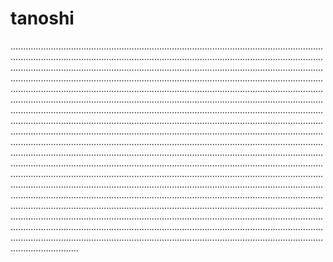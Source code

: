 # tanoshi
...............................................................................................................................................................................................................................................................................................................................................................................................................................................................................................................................................................................................................................................................................................................................................................................................................................................................................................................................................................................................................................................................................................................................................................................................................................................................................................................................................................................................................................................................................................................................................................................................................................................................................................................................................................................................................................................................................................................................................................................................................................................................................................................................................................................................................................................................................................................................................................................................................................................................................